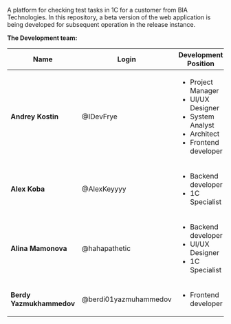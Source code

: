 A platform for checking test tasks in 1C for a customer from BIA Technologies. In this repository, a beta version of the web application is being developed for subsequent operation in the release instance.

<b>The Development team:</b>
<table>
  <thead>
    <tr>
      <th>Name</th>
      <th>Login</th>
      <th>Development Position</th>
    </tr>
  </thead>
  <tr>
      <td><b>Andrey Kostin</b></td>
      <td>@IDevFrye</td>
      <td>
        <ul>
          <li>Project Manager</li>
          <li>UI/UX Designer</li>
          <li>System Analyst</li>
          <li>Architect</li>
          <li>Frontend developer</li>
        </ul>
      </td>
  </tr>
  <tr>
      <td><b>Alex Koba</b></td>
      <td>@AlexKeyyyy</td>
      <td>
        <ul>
          <li>Backend developer</li>
          <li>1C Specialist</li>
        </ul>
      </td>
  </tr>
  <tr>
      <td><b>Alina Mamonova</b></td>
      <td>@hahapathetic</td>
      <td>
        <ul>
          <li>Backend developer</li>
          <li>UI/UX Designer</li>
          <li>1C Specialist</li>
        </ul>
      </td>
  </tr>
  <tr>
      <td><b>Berdy Yazmukhammedov</b></td>
      <td>@berdi01yazmuhammedov</td>
      <td>
        <ul>
          <li>Frontend developer</li>
        </ul>
      </td>
  </tr>
</table>
